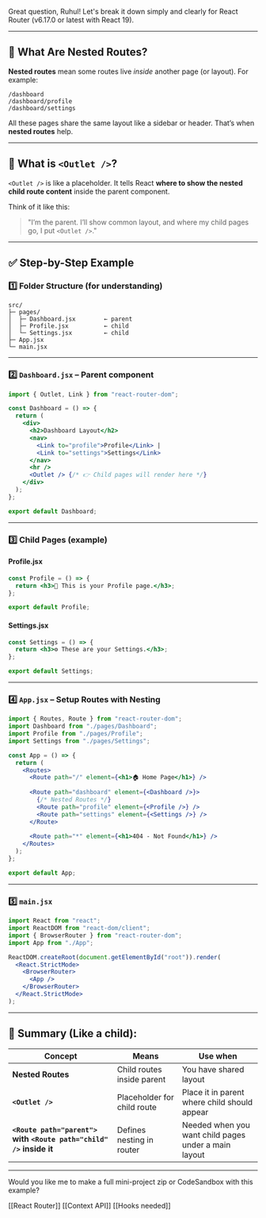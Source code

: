 Great question, Ruhul! Let's break it down simply and clearly for React Router (v6.17.0 or latest with React 19).

---

## 🧠 What Are Nested Routes?

**Nested routes** mean some routes live _inside_ another page (or layout). For example:

```
/dashboard
/dashboard/profile
/dashboard/settings
```

All these pages share the same layout like a sidebar or header. That’s when **nested routes** help.

---

## 🧩 What is `<Outlet />`?

`<Outlet />` is like a placeholder. It tells React **where to show the nested child route content** inside the parent component.

Think of it like this:

> "I’m the parent. I’ll show common layout, and where my child pages go, I put `<Outlet />`."

---

## ✅ Step-by-Step Example

### 1️⃣ Folder Structure (for understanding)

```
src/
├─ pages/
│  ├─ Dashboard.jsx        ← parent
│  ├─ Profile.jsx          ← child
│  └─ Settings.jsx         ← child
├─ App.jsx
└─ main.jsx
```

---

### 2️⃣ `Dashboard.jsx` – Parent component

```jsx
import { Outlet, Link } from "react-router-dom";

const Dashboard = () => {
  return (
    <div>
      <h2>Dashboard Layout</h2>
      <nav>
        <Link to="profile">Profile</Link> | 
        <Link to="settings">Settings</Link>
      </nav>
      <hr />
      <Outlet /> {/* 👉 Child pages will render here */}
    </div>
  );
};

export default Dashboard;
```

---

### 3️⃣ Child Pages (example)

#### Profile.jsx

```jsx
const Profile = () => {
  return <h3>👤 This is your Profile page.</h3>;
};

export default Profile;
```

#### Settings.jsx

```jsx
const Settings = () => {
  return <h3>⚙️ These are your Settings.</h3>;
};

export default Settings;
```

---

### 4️⃣ `App.jsx` – Setup Routes with Nesting

```jsx
import { Routes, Route } from "react-router-dom";
import Dashboard from "./pages/Dashboard";
import Profile from "./pages/Profile";
import Settings from "./pages/Settings";

const App = () => {
  return (
    <Routes>
      <Route path="/" element={<h1>🏠 Home Page</h1>} />
      
      <Route path="dashboard" element={<Dashboard />}>
        {/* Nested Routes */}
        <Route path="profile" element={<Profile />} />
        <Route path="settings" element={<Settings />} />
      </Route>
      
      <Route path="*" element={<h1>404 - Not Found</h1>} />
    </Routes>
  );
};

export default App;
```

---

### 5️⃣ `main.jsx`

```jsx
import React from "react";
import ReactDOM from "react-dom/client";
import { BrowserRouter } from "react-router-dom";
import App from "./App";

ReactDOM.createRoot(document.getElementById("root")).render(
  <React.StrictMode>
    <BrowserRouter>
      <App />
    </BrowserRouter>
  </React.StrictMode>
);
```

---

## 🎯 Summary (Like a child):

|Concept|Means|Use when|
|---|---|---|
|**Nested Routes**|Child routes inside parent|You have shared layout|
|**`<Outlet />`**|Placeholder for child route|Place it in parent where child should appear|
|**`<Route path="parent">` with `<Route path="child" />` inside it**|Defines nesting in router|Needed when you want child pages under a main layout|

---

Would you like me to make a full mini-project zip or CodeSandbox with this example?

[[React Router]]
[[Context API]]
[[Hooks needed]]
